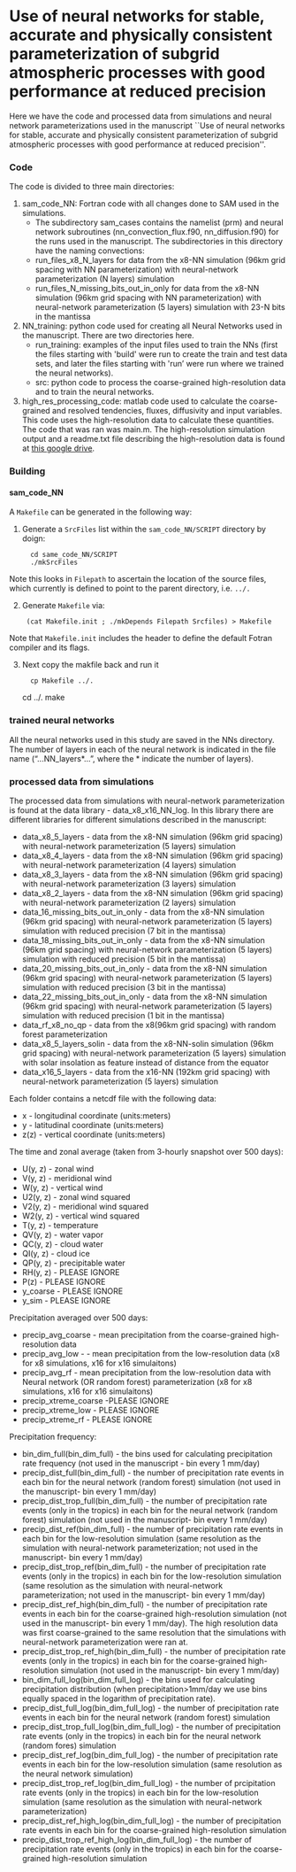 # Use of neural networks for stable, accurate and physically consistent parameterization of subgrid atmospheric processes with good performance at reduced precision

Here we have the code and processed data from simulations and neural network parameterizations used in the manuscript ``Use of neural networks for stable, accurate and physically consistent parameterization of subgrid atmospheric processes with good performance at reduced precision''.

### Code
The code is divided to three main directories:
1. sam_code_NN: Fortran code with all changes done to SAM used in the simulations.
   - The subdirectory sam_cases contains the namelist (prm) and neural network subroutines (nn_convection_flux.f90, nn_diffusion.f90) for the runs used in the manuscript. The subdirectories in this directory have the naming convections:
    - run_files_x8_N_layers for data from the x8-NN simulation (96km grid spacing with NN parameterization) with neural-network parameterization (N layers) simulation
    - run_files_N_missing_bits_out_in_only for data from the x8-NN simulation (96km grid spacing with NN parameterization) with neural-network parameterization (5 layers) simulation with 23-N bits in the mantissa
2. NN_training: python code used for creating all Neural Networks used in the manuscript. There are two directories here.
   - run_training:  examples of the input files used to train the NNs (first the files starting with 'build' were run to create the train and test data sets, and later the files starting with 'run’ were run where we trained the neural networks).
   - src: python code to process the coarse-grained high-resolution data and to train the neural networks.
3. high_res_processing_code: matlab code used to calculate the coarse-grained and resolved tendencies, fluxes, diffusivity and input variables. This code uses the high-resolution data to calculate these quantities. The code that was ran was main.m.
The high-resolution simulation output and a readme.txt file describing the high-resolution data is found at [this google drive](https://drive.google.com/drive/folders/1TRPDL6JkcLjgTHJL9Ib_Z4XuPyvNVIyY).

### Building

#### sam_code_NN

A `Makefile` can be generated in the following way:

1. Generate a `SrcFiles` list within the `sam_code_NN/SCRIPT` directory by doign:

         cd same_code_NN/SCRIPT
         ./mkSrcFiles

Note this looks in `Filepath` to ascertain the location of the source files, which currently is defined to point to the parent directory, i.e. `../.`

2. Generate `Makefile` via:

        (cat Makefile.init ; ./mkDepends Filepath Srcfiles) > Makefile

Note that `Makefile.init` includes the header to define the default Fotran compiler and its flags.

3. Next copy the makfile back and run it

         cp Makefile ../.
	 cd ../.
	 make

### trained neural networks

All the neural networks used in this study are saved in the NNs directory.
The number of layers in each of the neural network is indicated in the file name (“...NN_layers*...”, where the * indicate the number of layers).

### processed data from simulations
The processed data from simulations with neural-network parameterization is found at the data library - data_x8_x16_NN_log.
In this library there are different libraries for different simulations described in the manuscript:
- data_x8_5_layers - data from the x8-NN simulation (96km grid spacing) with neural-network parameterization (5 layers) simulation
- data_x8_4_layers - data from the x8-NN simulation (96km grid spacing) with neural-network parameterization (4 layers) simulation
- data_x8_3_layers - data from the x8-NN simulation (96km grid spacing) with neural-network parameterization (3 layers) simulation
- data_x8_2_layers - data from the x8-NN simulation (96km grid spacing) with neural-network parameterization (2 layers) simulation
- data_16_missing_bits_out_in_only - data from the x8-NN simulation (96km grid spacing) with neural-network parameterization (5 layers) simulation with reduced precision (7 bit in the mantissa)
- data_18_missing_bits_out_in_only - data from the x8-NN simulation (96km grid spacing) with neural-network parameterization (5 layers) simulation with reduced precision (5 bit in the mantissa)
- data_20_missing_bits_out_in_only - data from the x8-NN simulation (96km grid spacing) with neural-network parameterization (5 layers) simulation with reduced precision (3 bit in the mantissa)
- data_22_missing_bits_out_in_only - data from the x8-NN simulation (96km grid spacing) with neural-network parameterization (5 layers) simulation with reduced precision (1 bit in the mantissa)
- data_rf_x8_no_qp - data from the x8(96km grid spacing) with random forest parameterization
- data_x8_5_layers_solin - data from the x8-NN-solin simulation (96km grid spacing) with neural-network parameterization (5 layers) simulation with solar insolation as feature instead of distance from the equator
- data_x16_5_layers - data from the x16-NN (192km grid spacing) with neural-network parameterization (5 layers) simulation

Each folder contains a netcdf file with the following data:
- x - longitudinal coordinate (units:meters)
- y - latitudinal coordinate (units:meters)
- z(z) - vertical coordinate (units:meters)

The time and zonal average (taken from 3-hourly snapshot over 500 days):
- U(y, z) - zonal wind
- V(y, z) - meridional wind
- W(y, z) - vertical wind
- U2(y, z) - zonal wind squared
- V2(y, z) - meridional wind squared
- W2(y, z) - vertical wind squared
- T(y, z) - temperature
- QV(y, z) - water vapor
- QC(y, z) - cloud water
- QI(y, z) - cloud ice
- QP(y, z) - precipitable water
- RH(y, z) - PLEASE IGNORE
- P(z) - PLEASE IGNORE
- y_coarse - PLEASE IGNORE
- y_sim - PLEASE IGNORE

Precipitation averaged over 500 days:
- precip_avg_coarse - mean precipitation from the coarse-grained high-resolution data
- precip_avg_low - - mean precipitation from the low-resolution data (x8 for x8 simulations, x16 for x16 simulaitons)
- precip_avg_rf - mean precipitation from the low-resolution data with Neural network (OR random forest) parameterization (x8 for x8 simulations, x16 for x16 simulaitons)
- precip_xtreme_coarse -PLEASE IGNORE
- precip_xtreme_low - PLEASE IGNORE
- precip_xtreme_rf - PLEASE IGNORE

Precipitation frequency:

- bin_dim_full(bin_dim_full) - the bins used for calculating precipitation rate frequency (not used in the manuscript - bin every 1 mm/day)
- precip_dist_full(bin_dim_full) - the number of precipitation rate events in each bin for the neural network (random forest) simulation (not used in the manuscript- bin every 1 mm/day)
- precip_dist_trop_full(bin_dim_full) - the number of precipitation rate events (only in the tropics) in each bin for the neural network (random forest) simulation (not used in the manuscript- bin every 1 mm/day)
- precip_dist_ref(bin_dim_full) - the number of precipitation rate events in each bin for the low-resolution simulation (same resolution as the simulation with neural-network parameterization; not used in the manuscript- bin every 1 mm/day)
- precip_dist_trop_ref(bin_dim_full) - the number of precipitation rate events (only in the tropics) in each bin for the low-resolution simulation (same resolution as the simulation with neural-network parameterization; not used in the manuscript- bin every 1 mm/day)
- precip_dist_ref_high(bin_dim_full) - the number of precipitation rate events in each bin for the coarse-grained high-resolution simulation (not used in the manuscript- bin every 1 mm/day). The high resolution data was first coarse-grained to the same resolution that the simulations with neural-network parameterization were ran at.
- precip_dist_trop_ref_high(bin_dim_full) - the number of precipitation rate events (only in the tropics) in each bin for the coarse-grained high-resolution simulation (not used in the manuscript- bin every 1 mm/day)
- bin_dim_full_log(bin_dim_full_log) - the bins used for calculating precipitation distribution (when precipitation>1mm/day we use bins equally spaced in the logarithm of precipitation rate).
- precip_dist_full_log(bin_dim_full_log) - the number of precipitation rate events in each bin for the neural network (random forest) simulation
- precip_dist_trop_full_log(bin_dim_full_log) - the number of precipitation rate events (only in the tropics) in each bin for the neural network (random fores) simulation
- precip_dist_ref_log(bin_dim_full_log) - the number of precipitation rate events in each bin for the low-resolution simulation (same resolution as the neural network simulation)
- precip_dist_trop_ref_log(bin_dim_full_log) - the number of prcipitation rate events (only in the tropics) in each bin for the low-resolution simulation (same resolution as the simulation with neural-network parameterization)
- precip_dist_ref_high_log(bin_dim_full_log) - the number of precipitation rate events in each bin for the coarse-grained high-resolution simulation
- precip_dist_trop_ref_high_log(bin_dim_full_log) - the number of precipitation rate events (only in the tropics) in each bin for the coarse-grained high-resolution simulation
